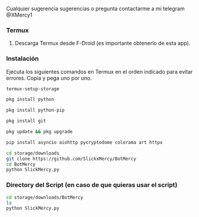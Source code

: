 Cualquier sugerencia sugerencias o pregunta contactarme a mi telegram @XMercy1
### Termux 
1. Descarga Termux desde F-Droid (es importante obtenerlo de esta app).

### Instalación 
Ejecuta los siguientes comandos en Termux en el orden indicado para evitar errores. Copia y pega uno por uno.

```bash
termux-setup-storage

pkg install python

pkg install python-pip

pkg install git

pkg update && pkg upgrade

pip install asyncio aiohttp pycryptodome colorama art httpx

```
```bash
cd storage/downloads
git clone https://github.com/SlickxMercy/BotMercy
cd BotMercy
python SlickMercy.py
```
### Directory del Script (en caso de que quieras usar el script)

```bash
cd storage/downloads/BotMercy
ls
python SlickMercy.py
```
